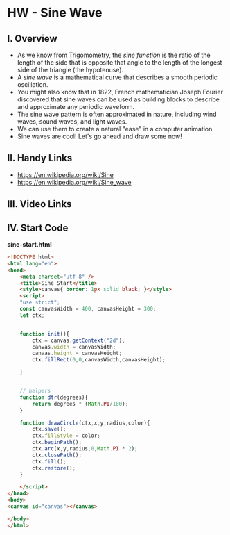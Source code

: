 # HW - Sine Wave

## I. Overview
- As we know from Trigomometry, the *sine function* is the ratio of the length of the side that is opposite that angle to the length of the longest side of the triangle (the hypotenuse).
- A *sine wave* is a mathematical curve that describes a smooth periodic oscillation. 
- You might also know that in 1822, French mathematician Joseph Fourier discovered that sine waves can be used as building blocks to describe and approximate any periodic waveform.
- The sine wave pattern is often approximated in nature, including wind waves, sound waves, and light waves.
- We can use them to create a natural "ease" in a computer animation 
- Sine waves are cool! Let's go ahead and draw some now!

## II. Handy Links
- https://en.wikipedia.org/wiki/Sine
- https://en.wikipedia.org/wiki/Sine_wave

## III. Video Links


## IV. Start Code

**sine-start.html**

```html
<!DOCTYPE html>
<html lang="en">
<head>
	<meta charset="utf-8" />
	<title>Sine Start</title>
	<style>canvas{ border: 1px solid black; }</style>
	<script>
	"use strict";
	const canvasWidth = 400, canvasHeight = 300;
	let ctx;


	function init(){
		ctx = canvas.getContext("2d");
		canvas.width = canvasWidth;
		canvas.height = canvasHeight;
		ctx.fillRect(0,0,canvasWidth,canvasHeight);

	}


	// helpers
	function dtr(degrees){
		return degrees * (Math.PI/180);
	}

	function drawCircle(ctx,x,y,radius,color){
		ctx.save();
		ctx.fillStyle = color;
		ctx.beginPath();
		ctx.arc(x,y,radius,0,Math.PI * 2);
		ctx.closePath();
		ctx.fill();
		ctx.restore();
	}

	</script>
</head>
<body>
<canvas id="canvas"></canvas>

</body>
</html>
```
